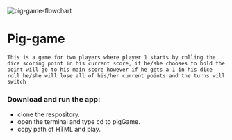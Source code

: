 
![pig-game-flowchart](https://user-images.githubusercontent.com/65084716/111391392-73c94800-86ac-11eb-8438-74170b87a801.png)

# Pig-game
`This is a game for two players where player 1 starts by rolling the dice scoring point in his current score, if he/she chooses to hold the point will go to his main score however if he gets a 1 in his dice roll he/she will lose all of his/her current points and the turns will switch`

### Download and run the app:
- clone the respository.
- open the terminal and type cd to pigGame.
- copy path of HTML and play.

